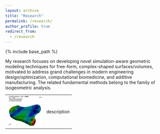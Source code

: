```yaml
---
layout: archive
title: "Research"
permalink: /research/
author_profile: true
redirect_from:
  - /research
---
```


{% include base_path %}

My research focuses on developing novel simulation-aware geometric modeling techniques for free-form, complex-shaped surfaces/volumes, 
motivated to address grand challenges in modern engineering design/optimization, computational biomedicine, and additive manufacturing. 
The related fundamental methods belong to the family of isogeometric analysis.

<table style="width:100%">
<tr>
<td>

<img height="100px" class="center-block" src="/images/engine-mount.gif">

</td>
<td>

description

</td>
</tr>
</table>
